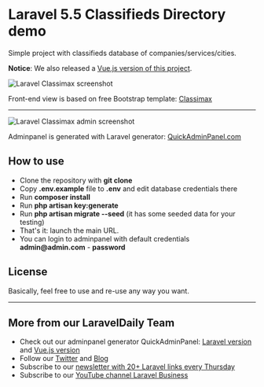 # Laravel 5.5 Classifieds Directory demo

Simple project with classifieds database of companies/services/cities.

__Notice__: We also released a [Vue.js version of this project](https://github.com/LaravelDaily/Classimax-Directory-Laravel-Vue).

![Laravel Classimax screenshot](http://webcoderpro.com/laravel-classimax-demo.png)

Front-end view is based on free Bootstrap template: [Classimax](https://themefisher.com/downloads/classimax-bootstrap-classified-responsive-theme/)

---

![Laravel Classimax admin screenshot](http://webcoderpro.com/laravel-classimax-demo-admin.png)

Adminpanel is generated with Laravel generator: [QuickAdminPanel.com](https://quickadminpanel.com)


## How to use

- Clone the repository with __git clone__
- Copy __.env.example__ file to __.env__ and edit database credentials there
- Run __composer install__
- Run __php artisan key:generate__
- Run __php artisan migrate --seed__ (it has some seeded data for your testing)
- That's it: launch the main URL. 
- You can login to adminpanel with default credentials __admin@admin.com__ - __password__

## License

Basically, feel free to use and re-use any way you want.

---

## More from our LaravelDaily Team

- Check out our adminpanel generator QuickAdminPanel: [Laravel version](https://quickadminpanel.com) and [Vue.js version](https://vue.quickadminpanel.com)
- Follow our [Twitter](https://twitter.com/dailylaravel) and [Blog](http://laraveldaily.com/blog)
- Subscribe to our [newsletter with 20+ Laravel links every Thursday](http://laraveldaily.com/weekly-laravel-newsletter/)
- Subscribe to our [YouTube channel Laravel Business](https://www.youtube.com/channel/UCTuplgOBi6tJIlesIboymGA)
